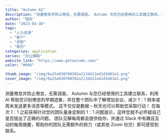```yaml
---
title: "Autumn AI"
description: "测量倦怠并防止倦怠，无需调查。 Autumn 与您已经使用的工具建立联系，利用 AI 帮助您识别倦怠的早期迹象，并在整个"
author: "瑞东"
date: "2023-03-30"
tags:
  - "人力资源"
  - "客户"
  - "求职"
  - "简历"
categories: application
series: "办公辅助"
website_link: "https://www.getautumn.com/"
color: "#666"

thumb_image: "/img/9a25e030700392a213d422a41d3d83a3.png"
cover_image: "/img/9a25e030700392a213d422a41d3d83a3.png"
---
```


测量倦怠并防止倦怠，无需调查。 Autumn 与您已经使用的工具建立联系，利用 AI 帮助您识别倦怠的早期迹象，并在整个团队中了解增加会议、减少 1：1 频率或周末发送更多消息等模式。 这不仅仅是数据 – 秋天也可以帮助您采取行动！ 在每次 1：1 之前获得针对您的团队量身定制的 1：1 问题提示，这样您就不必怀疑自己是否提出了正确的问题。 团队见解每周都会提供给你，并通过 Slack 中有趣且互动的每周摘要，帮助你的团队无需额外的努力（或其他 Zoom 社交）即可感受到联系。